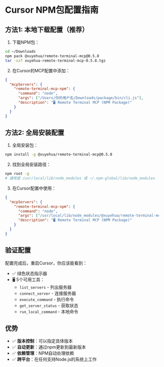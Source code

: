 # Cursor NPM包配置指南

## 方法1: 本地下载配置（推荐）

1. 下载NPM包：
```bash
cd ~/Downloads
npm pack @xuyehua/remote-terminal-mcp@0.5.8
tar -xzf xuyehua-remote-terminal-mcp-0.5.8.tgz
```

2. 在Cursor的MCP配置中添加：
```json
{
  "mcpServers": {
    "remote-terminal-mcp-npm": {
      "command": "node",
      "args": ["/Users/你的用户名/Downloads/package/bin/cli.js"],
      "description": "🖥️ Remote Terminal MCP (NPM Package)"
    }
  }
}
```

## 方法2: 全局安装配置

1. 全局安装包：
```bash
npm install -g @xuyehua/remote-terminal-mcp@0.5.8
```

2. 找到全局安装路径：
```bash
npm root -g
# 通常是 /usr/local/lib/node_modules 或 ~/.npm-global/lib/node_modules
```

3. 在Cursor配置中使用：
```json
{
  "mcpServers": {
    "remote-terminal-mcp-npm": {
      "command": "node",
      "args": ["/usr/local/lib/node_modules/@xuyehua/remote-terminal-mcp/bin/cli.js"],
      "description": "🖥️ Remote Terminal MCP (NPM Package)"
    }
  }
}
```

## 验证配置

配置完成后，重启Cursor，你应该能看到：
- ✅ 绿色状态指示器
- 🖥️ 5个可用工具：
  - `list_servers` - 列出服务器
  - `connect_server` - 连接服务器  
  - `execute_command` - 执行命令
  - `get_server_status` - 获取状态
  - `run_local_command` - 本地命令

## 优势

- ✅ **版本控制**：可以指定具体版本
- ✅ **自动更新**：通过npm更新到最新版本
- ✅ **依赖管理**：NPM自动处理依赖
- ✅ **跨平台**：在任何支持Node.js的系统上工作 